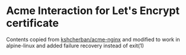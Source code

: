 Acme Interaction for Let's Encrypt certificate
==============================================
Contents copied from [kshcherban/acme-nginx](https://github.com/kshcherban/acme-nginx) and modified to  work in alpine-linux and  added failure recovery instead of exit(1)
        